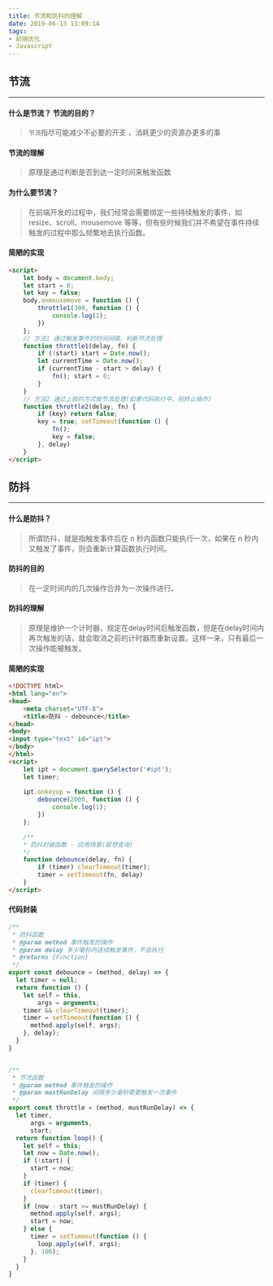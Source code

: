 ```yaml
---
title: 节流和防抖的理解
date: 2019-06-13 13:09:14
tags: 
- 前端优化
- Javascript
---
```

<!--# 节流和防抖-->

## 节流

------

#### 什么是节流？ 节流的目的？

>   `节流`指尽可能减少不必要的开支 ，消耗更少的资源办更多的事



#### 节流的理解

>   原理是通过判断是否到达一定时间来触发函数



#### 为什么要节流？

>   在前端开发的过程中，我们经常会需要绑定一些持续触发的事件，如 resize、scroll、mousemove 等等，但有些时候我们并不希望在事件持续触发的过程中那么频繁地去执行函数。



#### 简陋的实现

~~~html
<script>
    let body = document.body;
    let start = 0;
    let key = false;
    body.onmousemove = function () { 
        throttle1(300, function () { 
            console.log(1); 
        }) 
    }; 
    // 方法1 通过触发事件的时间间隔，判断节流处理
    function throttle1(delay, fn) {
        if (!start) start = Date.now();
        let currentTime = Date.now();
        if (currentTime - start > delay) {
            fn(); start = 0; 
        }
    } 
    // 方法2 通过上锁的方式做节流处理(如果代码执行中，则终止操作)
    function throttle2(delay, fn) {
        if (key) return false;
        key = true; setTimeout(function () {
            fn(); 
            key = false; 
        }, delay)
    } 
</script> 
~~~



## 防抖

------

#### 什么是防抖？ 

>   所谓防抖，就是指触发事件后在 n 秒内函数只能执行一次，如果在 n 秒内又触发了事件，则会重新计算函数执行时间。



#### 防抖的目的

>   在一定时间内的几次操作合并为一次操作进行。



#### 防抖的理解

>   原理是维护一个计时器，规定在delay时间后触发函数，但是在delay时间内再次触发的话，就会取消之前的计时器而重新设置。这样一来，只有最后一次操作能被触发。



#### 简陋的实现
~~~html
<!DOCTYPE html>
<html lang="en">
<head>
    <meta charset="UTF-8">
    <title>防抖 - debounce</title>
</head>
<body>
<input type="text" id="ipt">
</body>
</html>
<script>
    let ipt = document.querySelector('#ipt');
    let timer;
    
    ipt.onkeyup = function () {
        debounce(2000, function () {
            console.log(1);
        })
    };

    /**
    * 防抖封装函数 - 应用场景(联想查询)
    */
    function debounce(delay, fn) {
        if (timer) clearTimeout(timer);
        timer = setTimeout(fn, delay)
    }
</script>
~~~

#### 代码封装

```javascript
/**
 * 防抖函数
 * @param method 事件触发的操作
 * @param delay 多少毫秒内连续触发事件，不会执行
 * @returns {Function}
 */
export const debounce = (method, delay) => {
  let timer = null;
  return function () {
    let self = this,
        args = arguments;
    timer && clearTimeout(timer);
    timer = setTimeout(function () {
      method.apply(self, args);
    }, delay);
  }
}


/**
 * 节流函数
 * @param method 事件触发的操作
 * @param mustRunDelay 间隔多少毫秒需要触发一次事件
 */
export const throttle = (method, mustRunDelay) => {
  let timer,
      args = arguments,
      start;
  return function loop() {
    let self = this;
    let now = Date.now();
    if (!start) {
      start = now;
    }
    if (timer) {
      clearTimeout(timer);
    }
    if (now - start >= mustRunDelay) {
      method.apply(self, args);
      start = now;
    } else {
      timer = setTimeout(function () {
        loop.apply(self, args);
      }, 100);
    }
  }
}
```

